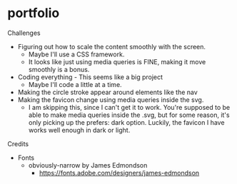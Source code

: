 # portfolio

Challenges

- Figuring out how to scale the content smoothly with the screen.
    - Maybe I'll use a CSS framework.
    - It looks like just using media queries is FINE, making it move smoothly is a bonus.
- Coding everything - This seems like a big project
    - Maybe I'll code a little at a time.
- Making the circle stroke appear around elements like the nav
- Making the favicon change using media queries inside the svg.
    - I am skipping this, since I can't get it to work. You're supposed to be able to make media queries inside the  .svg, but for some reason, it's only picking up the prefers: dark option. Luckily, the favicon I have works well enough in dark or light.



Credits

- Fonts
    - obviously-narrow by James Edmondson
        - https://fonts.adobe.com/designers/james-edmondson
